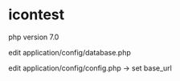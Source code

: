 # icontest


php version 7.0 

edit application/config/database.php


edit application/config/config.php -> set base_url  